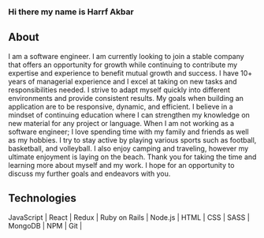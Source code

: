 ### Hi there my name is Harrf Akbar 

## About 

I am a software engineer. I am currently looking to join a stable company that offers an opportunity for growth while continuing to contribute my expertise and experience to benefit mutual growth and success. I have 10+ years of managerial experience and I excel at taking on new tasks and responsibilities needed. I strive to adapt myself quickly into different environments and provide consistent results. My goals when building an application are to be responsive, dynamic, and efficient. I believe in a mindset of continuing education where I can strengthen my knowledge on new material for any project or language. When I am not working as a software engineer; I love spending time with my family and friends as well as my hobbies. I try to stay active by playing various sports such as football, basketball, and volleyball. I also enjoy camping and traveling, however my ultimate enjoyment is laying on the beach. Thank you for taking the time and learning more about myself and my work. I hope for an opportunity to discuss my further goals and endeavors with you.

## Technologies

JavaScript | React | Redux | Ruby on Rails | Node.js | HTML | CSS | SASS | MongoDB | NPM | Git |
